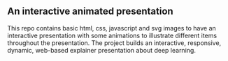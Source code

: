 ## An interactive animated presentation

This repo contains basic html, css, javascript and svg images to have an interactive presentation with some animations to illustrate different items throughout the presentation. The project builds an interactive, responsive, dynamic, web-based explainer presentation about deep learning.
